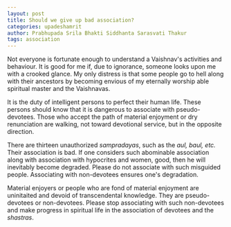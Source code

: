 ```yaml
---
layout: post
title: Should we give up bad association?
categories: upadeshamrit
author: Prabhupada Srila Bhakti Siddhanta Sarasvati Thakur
tags: association
---
```


Not everyone is fortunate enough to understand a Vaishnav's activities and behaviour. It is good for me if, due to ignorance, someone looks upon me with a crooked glance. My only distress is that some people go to hell along with their ancestors by becoming envious of my eternally worship able spiritual master and the Vaishnavas.

It is the duty of intelligent persons to perfect their human life. These persons should know that it is dangerous to associate with pseudo-devotees. Those who accept the path of material enjoyment or dry renunciation are walking, not toward devotional service, but in the opposite direction.

There are thirteen unauthorized *sampradayas*, such as the *aul, baul, etc.* Their association is bad. If one considers such abominable association along with association with hypocrites and women, good, then he will inevitably become degraded. Please do not associate with such misguided people. Associating with non-devotees ensures one's degradation.

Material enjoyers or people who are fond of material enjoyment are uninitaited and devoid of transcendental knowledge. They are pseudo-devotees or non-devotees. Please stop associating with such non-devotees and make progress in spiritual life in the association of devotees and the *shastras*.



